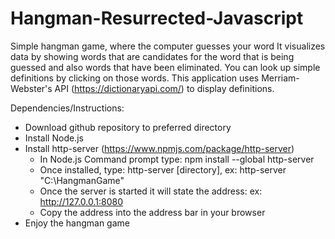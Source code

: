 # Hangman-Resurrected-Javascript
Simple hangman game, where the computer guesses your word
It visualizes data by showing words that are candidates for the word that is being guessed and also words that have been eliminated. You can look up simple definitions by clicking on those words. This application uses Merriam-Webster's API (https://dictionaryapi.com/) to display definitions.


Dependencies/Instructions:
* Download github repository to preferred directory
* Install Node.js
* Install http-server (https://www.npmjs.com/package/http-server)
    * In Node.js Command prompt type: npm install --global http-server
    * Once installed, type: http-server [directory], ex: http-server "C:\HangmanGame"
    * Once the server is started it will state the address: ex: http://127.0.0.1:8080
    * Copy the address into the address bar in your browser
* Enjoy the hangman game